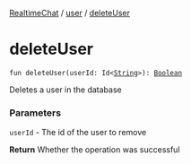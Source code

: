 [RealtimeChat](../index.md) / [user](index.md) / [deleteUser](./delete-user.md)

# deleteUser

`fun deleteUser(userId: Id<`[`String`](https://kotlinlang.org/api/latest/jvm/stdlib/kotlin/-string/index.html)`>): `[`Boolean`](https://kotlinlang.org/api/latest/jvm/stdlib/kotlin/-boolean/index.html)

Deletes a user in the database

### Parameters

`userId` - The id of the user to remove

**Return**
Whether the operation was successful

